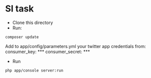 # SI task
* Clone this directory
* Run:
```
composer update
```
Add to app/config/parameters.yml your twitter app credentials from:
    consumer_key: ***
    consumer_secret: ***

* Run
```
php app/console server:run
```